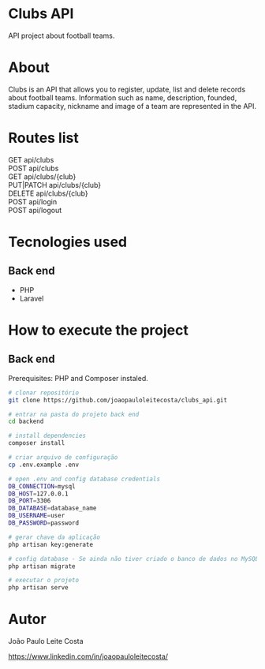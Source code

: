 # Clubs API 
API project about football teams.

# About
Clubs is an API that allows you to register, update, list and delete records about football teams. Information such as name, description, founded, stadium capacity, nickname and image of a team are represented in the API. 

# Routes list
GET        api/clubs   
POST       api/clubs   
GET        api/clubs/{club}   
PUT|PATCH  api/clubs/{club}   
DELETE     api/clubs/{club}   
POST       api/login   
POST       api/logout

# Tecnologies used
## Back end
- PHP
- Laravel

# How to execute the project

## Back end
Prerequisites: PHP and Composer instaled.

```bash
# clonar repositório
git clone https://github.com/joaopauloleitecosta/clubs_api.git

# entrar na pasta do projeto back end
cd backend

# install dependencies
composer install

# criar arquivo de configuração
cp .env.example .env

# open .env and config database credentials
DB_CONNECTION=mysql
DB_HOST=127.0.0.1
DB_PORT=3306
DB_DATABASE=database_name
DB_USERNAME=user
DB_PASSWORD=password

# gerar chave da aplicação
php artisan key:generate

# config database - Se ainda não tiver criado o banco de dados no MySQL, crie manualmente. E depois rode o comando:
php artisan migrate

# executar o projeto
php artisan serve
```

# Autor
João Paulo Leite Costa

https://www.linkedin.com/in/joaopauloleitecosta/
